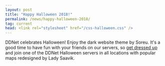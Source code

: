 ```yaml
---
layout: post
title: "Happy Halloween 2018!"
permalink: /news/happy-halloween-2018/
tag: current
head: <link rel="stylesheet" href="/css-halloween.css" />
---
```

DDNet celebrates Halloween! Enjoy the dark website theme by Soreu.
It's a good time to have fun with your friends on our servers, so <a href="/skins/index.php?filter=phalloween">get dressed up</a> and join one of the DDNet Halloween servers in all locations with popular maps redesigned by Lady Saavik.
